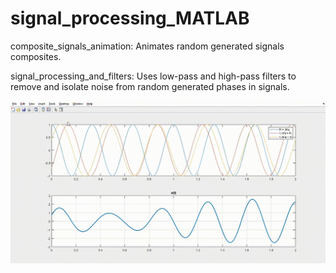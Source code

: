 # signal_processing_MATLAB

composite_signals_animation: Animates random generated signals composites.

signal_processing_and_filters: Uses low-pass and high-pass filters to remove and isolate noise from random generated phases in signals. 

![signal_animation](./animation.gif)
